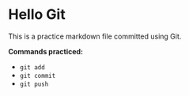 # Hello Git

This is a practice markdown file committed using Git.

**Commands practiced:**
- `git add`
- `git commit`
- `git push`

